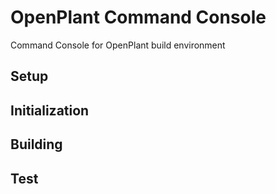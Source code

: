# OpenPlant Command Console
Command Console for OpenPlant build environment

## Setup

## Initialization

## Building

## Test

